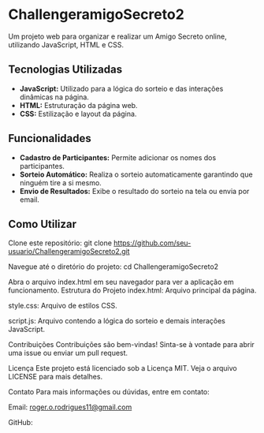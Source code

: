 
# ChallengeramigoSecreto2

Um projeto web para organizar e realizar um Amigo Secreto online, utilizando JavaScript, HTML e CSS.

## Tecnologias Utilizadas

- **JavaScript:** Utilizado para a lógica do sorteio e das interações dinâmicas na página.
- **HTML:** Estruturação da página web.
- **CSS:** Estilização e layout da página.

## Funcionalidades

- **Cadastro de Participantes:** Permite adicionar os nomes dos participantes.
- **Sorteio Automático:** Realiza o sorteio automaticamente garantindo que ninguém tire a si mesmo.
- **Envio de Resultados:** Exibe o resultado do sorteio na tela ou envia por email.

## Como Utilizar

Clone este repositório:
git clone https://github.com/seu-usuario/ChallengeramigoSecreto2.git

Navegue até o diretório do projeto:
cd ChallengeramigoSecreto2

Abra o arquivo index.html em seu navegador para ver a aplicação em funcionamento.
Estrutura do Projeto
index.html: Arquivo principal da página.

style.css: Arquivo de estilos CSS.

script.js: Arquivo contendo a lógica do sorteio e demais interações JavaScript.

Contribuições
Contribuições são bem-vindas! Sinta-se à vontade para abrir uma issue ou enviar um pull request.

Licença
Este projeto está licenciado sob a Licença MIT. Veja o arquivo LICENSE para mais detalhes.

Contato
Para mais informações ou dúvidas, entre em contato:

Email: roger.o.rodrigues11@gmail.com

GitHub: 


